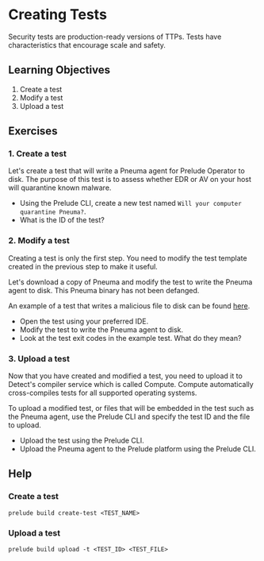 # Creating Tests

Security tests are production-ready versions of TTPs. Tests have characteristics that encourage scale and safety.

## Learning Objectives

1. Create a test
2. Modify a test
3. Upload a test

## Exercises

### 1. Create a test

Let's create a test that will write a Pneuma agent for Prelude Operator to disk. The purpose of this test is to assess whether EDR or AV on your host will quarantine known malware.

- Using the Prelude CLI, create a new test named `Will your computer quarantine Pneuma?`.
- What is the ID of the test?

### 2. Modify a test

Creating a test is only the first step. You need to modify the test template created in the previous step to make it useful.

Let's download a copy of Pneuma and modify the test to write the Pneuma agent to disk. This Pneuma binary has not been defanged.

An example of a test that writes a malicious file to disk can be found [here](https://github.com/VVX7/pneuma-binaries).

- Open the test using your preferred IDE.
- Modify the test to write the Pneuma agent to disk.
- Look at the test exit codes in the example test. What do they mean?

### 3. Upload a test

Now that you have created and modified a test, you need to upload it to Detect's compiler service which is called Compute. Compute automatically cross-compiles tests for all supported operating systems.

To upload a modified test, or files that will be embedded in the test such as the Pneuma agent, use the Prelude CLI and specify the test ID and the file to upload.

- Upload the test using the Prelude CLI.
- Upload the Pneuma agent to the Prelude platform using the Prelude CLI.

## Help

### Create a test

```
prelude build create-test <TEST_NAME>
```

### Upload a test

```
prelude build upload -t <TEST_ID> <TEST_FILE>
```
